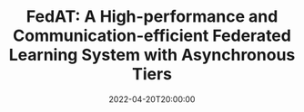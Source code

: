 ---
type: lecture
date: 2022-04-20T20:00:00
title: "FedAT: A High-performance and Communication-efficient Federated Learning System with Asynchronous Tiers"
thumbnail: 
presenter: Honglu Li
links: 
    - url: /static_files/slides/Group_Meeting_20220420_FedAT.pdf
      name: slides
    - url: https://youtu.be/GHdo8PPouao
      name: video
---